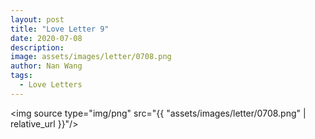 ```yaml
---
layout: post
title: "Love Letter 9"
date: 2020-07-08
description:
image: assets/images/letter/0708.png
author: Nan Wang
tags:
  - Love Letters
---
```



<img source type="img/png" src="{{ "assets/images/letter/0708.png" | relative_url }}"/>
